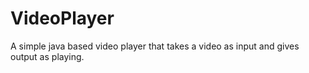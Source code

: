 # VideoPlayer
A simple java based video player that takes a video as input and gives output as playing.
